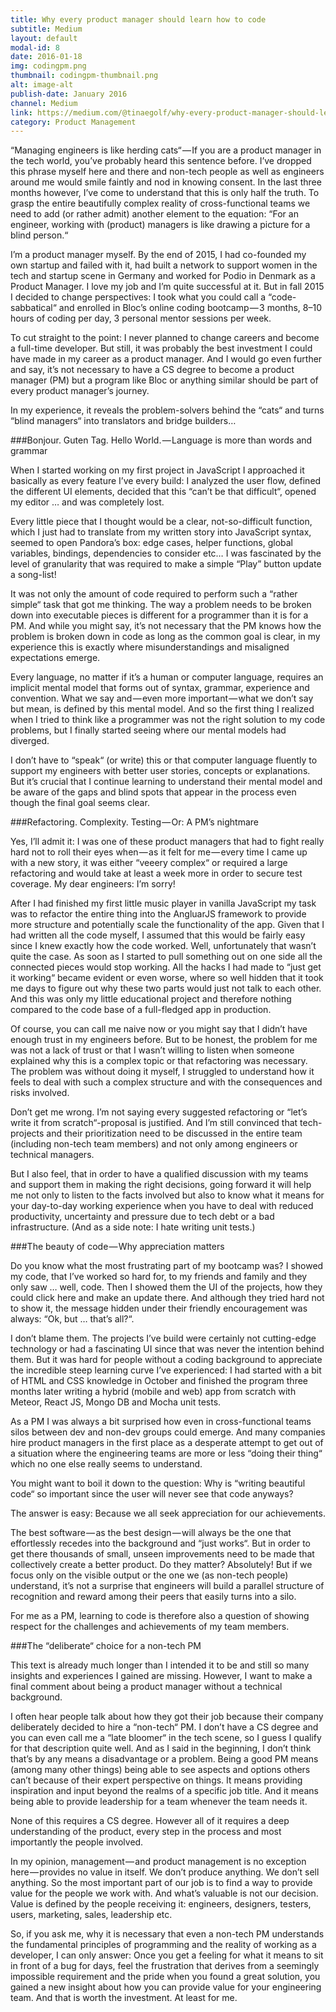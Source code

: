 ```yaml
---
title: Why every product manager should learn how to code 
subtitle: Medium
layout: default
modal-id: 8
date: 2016-01-18
img: codingpm.png
thumbnail: codingpm-thumbnail.png
alt: image-alt
publish-date: January 2016
channel: Medium
link: https://medium.com/@tinaegolf/why-every-product-manager-should-learn-how-to-code-1973d81720d6#.rarpsrbmp
category: Product Management
---
```


“Managing engineers is like herding cats“ — If you are a product manager in the tech world, you’ve probably heard this sentence before. I’ve dropped this phrase myself here and there and non-tech people as well as engineers around me would smile faintly and nod in knowing consent. In the last three months however, I’ve come to understand that this is only half the truth. To grasp the entire beautifully complex reality of cross-functional teams we need to add (or rather admit) another element to the equation: “For an engineer, working with (product) managers is like drawing a picture for a blind person.“

I’m a product manager myself. By the end of 2015, I had co-founded my own startup and failed with it, had built a network to support women in the tech and startup scene in Germany and worked for Podio in Denmark as a Product Manager. I love my job and I’m quite successful at it. But in fall 2015 I decided to change perspectives: I took what you could call a “code-sabbatical“ and enrolled in Bloc’s online coding bootcamp — 3 months, 8–10 hours of coding per day, 3 personal mentor sessions per week.

To cut straight to the point: I never planned to change careers and become a full-time developer. But still, it was probably the best investment I could have made in my career as a product manager. And I would go even further and say, it’s not necessary to have a CS degree to become a product manager (PM) but a program like Bloc or anything similar should be part of every product manager’s journey.

In my experience, it reveals the problem-solvers behind the “cats“ and turns “blind managers“ into translators and bridge builders…

###Bonjour. Guten Tag. Hello World. — Language is more than words and grammar

When I started working on my first project in JavaScript I approached it basically as every feature I’ve every build: I analyzed the user flow, defined the different UI elements, decided that this “can’t be that difficult“, opened my editor … and was completely lost.

Every little piece that I thought would be a clear, not-so-difficult function, which I just had to translate from my written story into JavaScript syntax, seemed to open Pandora’s box: edge cases, helper functions, global variables, bindings, dependencies to consider etc… I was fascinated by the level of granularity that was required to make a simple “Play” button update a song-list!

It was not only the amount of code required to perform such a “rather simple“ task that got me thinking. The way a problem needs to be broken down into executable pieces is different for a programmer than it is for a PM. And while you might say, it’s not necessary that the PM knows how the problem is broken down in code as long as the common goal is clear, in my experience this is exactly where misunderstandings and misaligned expectations emerge.

Every language, no matter if it’s a human or computer language, requires an implicit mental model that forms out of syntax, grammar, experience and convention. What we say and — even more important — what we don’t say but mean, is defined by this mental model. And so the first thing I realized when I tried to think like a programmer was not the right solution to my code problems, but I finally started seeing where our mental models had diverged.

I don’t have to “speak“ (or write) this or that computer language fluently to support my engineers with better user stories, concepts or explanations. But it’s crucial that I continue learning to understand their mental model and be aware of the gaps and blind spots that appear in the process even though the final goal seems clear.

###Refactoring. Complexity. Testing — Or: A PM’s nightmare

Yes, I’ll admit it: I was one of these product managers that had to fight really hard not to roll their eyes when — as it felt for me — every time I came up with a new story, it was either “veeery complex“ or required a large refactoring and would take at least a week more in order to secure test coverage. My dear engineers: I’m sorry!

After I had finished my first little music player in vanilla JavaScript my task was to refactor the entire thing into the AngluarJS framework to provide more structure and potentially scale the functionality of the app. Given that I had written all the code myself, I assumed that this would be fairly easy since I knew exactly how the code worked. Well, unfortunately that wasn’t quite the case. As soon as I started to pull something out on one side all the connected pieces would stop working. All the hacks I had made to “just get it working“ became evident or even worse, where so well hidden that it took me days to figure out why these two parts would just not talk to each other. And this was only my little educational project and therefore nothing compared to the code base of a full-fledged app in production.

Of course, you can call me naive now or you might say that I didn’t have enough trust in my engineers before. But to be honest, the problem for me was not a lack of trust or that I wasn’t willing to listen when someone explained why this is a complex topic or that refactoring was necessary. The problem was without doing it myself, I struggled to understand how it feels to deal with such a complex structure and with the consequences and risks involved.

Don’t get me wrong. I’m not saying every suggested refactoring or “let’s write it from scratch“-proposal is justified. And I’m still convinced that tech-projects and their prioritization need to be discussed in the entire team (including non-tech team members) and not only among engineers or technical managers.

But I also feel, that in order to have a qualified discussion with my teams and support them in making the right decisions, going forward it will help me not only to listen to the facts involved but also to know what it means for your day-to-day working experience when you have to deal with reduced productivity, uncertainty and pressure due to tech debt or a bad infrastructure.
(And as a side note: I hate writing unit tests.)

###The beauty of code — Why appreciation matters

Do you know what the most frustrating part of my bootcamp was? I showed my code, that I’ve worked so hard for, to my friends and family and they only saw … well, code. Then I showed them the UI of the projects, how they could click here and make an update there. And although they tried hard not to show it, the message hidden under their friendly encouragement was always: “Ok, but … that’s all?“.

I don’t blame them. The projects I’ve build were certainly not cutting-edge technology or had a fascinating UI since that was never the intention behind them. But it was hard for people without a coding background to appreciate the incredible steep learning curve I’ve experienced: I had started with a bit of HTML and CSS knowledge in October and finished the program three months later writing a hybrid (mobile and web) app from scratch with Meteor, React JS, Mongo DB and Mocha unit tests.

As a PM I was always a bit surprised how even in cross-functional teams silos between dev and non-dev groups could emerge. And many companies hire product managers in the first place as a desperate attempt to get out of a situation where the engineering teams are more or less “doing their thing“ which no one else really seems to understand.

You might want to boil it down to the question: Why is “writing beautiful code“ so important since the user will never see that code anyways?

The answer is easy: Because we all seek appreciation for our achievements.

The best software — as the best design — will always be the one that effortlessly recedes into the background and “just works“. But in order to get there thousands of small, unseen improvements need to be made that collectively create a better product. Do they matter? Absolutely! But if we focus only on the visible output or the one we (as non-tech people) understand, it’s not a surprise that engineers will build a parallel structure of recognition and reward among their peers that easily turns into a silo.

For me as a PM, learning to code is therefore also a question of showing respect for the challenges and achievements of my team members.

###The “deliberate“ choice for a non-tech PM

This text is already much longer than I intended it to be and still so many insights and experiences I gained are missing. However, I want to make a final comment about being a product manager without a technical background.

I often hear people talk about how they got their job because their company deliberately decided to hire a “non-tech“ PM. I don’t have a CS degree and you can even call me a “late bloomer“ in the tech scene, so I guess I qualify for that description quite well. And as I said in the beginning, I don’t think that’s by any means a disadvantage or a problem. Being a good PM means (among many other things) being able to see aspects and options others can’t because of their expert perspective on things. It means providing inspiration and input beyond the realms of a specific job title. And it means being able to provide leadership for a team whenever the team needs it.

None of this requires a CS degree. However all of it requires a deep understanding of the product, every step in the process and most importantly the people involved.

In my opinion, management — and product management is no exception here — provides no value in itself. We don’t produce anything. We don’t sell anything. So the most important part of our job is to find a way to provide value for the people we work with. And what’s valuable is not our decision. Value is defined by the people receiving it: engineers, designers, testers, users, marketing, sales, leadership etc.

So, if you ask me, why it is necessary that even a non-tech PM understands the fundamental principles of programming and the reality of working as a developer, I can only answer: Once you get a feeling for what it means to sit in front of a bug for days, feel the frustration that derives from a seemingly impossible requirement and the pride when you found a great solution, you gained a new insight about how you can provide value for your engineering team. And that is worth the investment. At least for me.